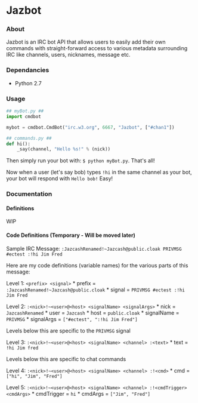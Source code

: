 Jazbot
====

### About
Jazbot is an IRC bot API that allows users to easily add their own commands with straight-forward access to various metadata surrounding IRC like channels, users, nicknames, message etc.

### Dependancies
* Python 2.7

### Usage
```python
## myBot.py ##
import cmdbot

mybot = cmdbot.CmdBot("irc.w3.org", 6667, "Jazbot", ["#chan1"])

## commands.py ##
def hi():
	_say(channel, "Hello %s!" % (nick))
```
Then simply run your bot with: `$ python myBot.py`. That's all!

Now when a user (let's say bob) types `!hi` in the same channel as your bot, your bot will respond with `Hello bob!` Easy!

### Documentation
#### Definitions
WIP

#### Code Definitions (Temporary - Will be moved later)
Sample IRC Message: `:JazcashRenamed!~Jazcash@public.cloak PRIVMSG #ectest :!hi Jim Fred`

Here are my code definitions (variable names) for the various parts of this message:

Level 1: 
`<prefix> <signal>`
	* prefix = `:JazcashRenamed!~Jazcash@public.cloak`
	* signal = `PRIVMSG #ectest :!hi Jim Fred`
	
Level 2: 
`:<nick>!~<user>@<host> <signalName> <signalArgs>`
	* nick = `JazcashRenamed`
	* user = `Jazcash`
	* host = `public.cloak`
	* signalName = `PRIVMSG`
	* signalArgs = `["#ectest", ":!hi Jim Fred"]`
	
Levels below this are specific to the `PRIVMSG` signal

Level 3: 
`:<nick>!~<user>@<host> <signalName> <channel> :<text>`
	* text = `!hi Jim fred`
	
Levels below this are specific to chat commands

Level 4: 
`:<nick>!~<user>@<host> <signalName> <channel> :!<cmd>`
	* cmd = `["hi", "Jim", "Fred"]`

Level 5: 
`:<nick>!~<user>@<host> <signalName> <channel> :!<cmdTrigger> <cmdArgs>`
	* cmdTrigger = `hi`
	* cmdArgs = `["Jim", "Fred"]`
